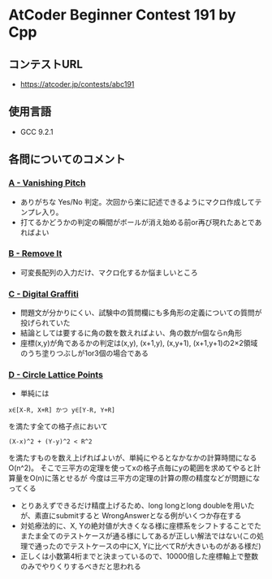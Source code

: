 # AtCoder Beginner Contest 191 by Cpp

## コンテストURL
+ https://atcoder.jp/contests/abc191

## 使用言語
+ GCC 9.2.1

## 各問についてのコメント
### <u>A - Vanishing Pitch</u>
+ ありがちな Yes/No 判定。次回から楽に記述できるようにマクロ作成してテンプレ入り。
+ 打てるかどうかの判定の瞬間がボールが消え始める前or再び現れたあとであればよい


### <u>B - Remove It</u>
+ 可変長配列の入力だけ、マクロ化するか悩ましいところ


### <u>C - Digital Graffiti</u>
+ 問題文が分かりにくい、試験中の質問欄にも多角形の定義についての質問が投げられていた
+ 結論としては要するに角の数を数えればよい、角の数がn個ならn角形
+ 座標(x,y)が角であるかの判定は(x,y), (x+1,y), (x,y+1), (x+1,y+1)の2×2領域のうち塗りつぶしが1or3個の場合である


### <u>D - Circle Lattice Points</u>
+ 単純には
```
x∈[X-R, X+R] かつ y∈[Y-R, Y+R]
```
を満たす全ての格子点において
```
(X-x)^2 + (Y-y)^2 < R^2
```
を満たすものを数え上げればよいが、単純にやるとなかなかの計算時間になるO(n^2)。
そこで三平方の定理を使ってxの格子点毎にyの範囲を求めてやると計算量をO(n)に落とせるが
今度は三平方の定理の計算の際の精度などが問題になってくる

+ とりあえずできるだけ精度上げるため、long longとlong doubleを用いたが、素直にsubmitすると
WrongAnswerとなる例がいくつか存在する
+ 対処療法的に、X, Yの絶対値が大きくなる様に座標系をシフトすることでたまたま全てのテストケースが通る様にしてあるが正しい解法ではない(この処理で通ったのでテストケースの中にX, Yに比べてRが大きいものがある様だ)
+ 正しくは小数第4桁までと決まっているので、10000倍した座標軸上で整数のみでやりくりするべきだと思われる
